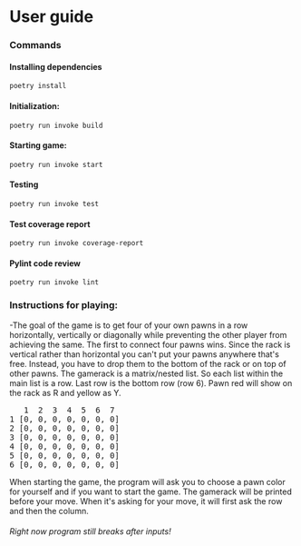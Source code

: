 # User guide
### Commands
#### Installing dependencies
`poetry install`
#### Initialization:
`poetry run invoke build`
#### Starting game:
`poetry run invoke start`
#### Testing
`poetry run invoke test`
#### Test coverage report
`poetry run invoke coverage-report`
#### Pylint code review
`poetry run invoke lint`
### Instructions for playing:
-The goal of the game is to get four of your own pawns in a row horizontally, vertically or diagonally while preventing the other player from achieving the same. The first to connect four pawns wins. Since the rack is vertical rather than horizontal you can't put your pawns anywhere that's free. Instead, you have to drop them to the bottom of the rack or on top of other pawns. The gamerack is a matrix/nested list. So each list within the main list is a row. Last row is the bottom row (row 6). Pawn red will show on the rack as R and yellow as Y.  
<pre>
   1  2  3  4  5  6  7  
1 [0, 0, 0, 0, 0, 0, 0]  
2 [0, 0, 0, 0, 0, 0, 0]  
3 [0, 0, 0, 0, 0, 0, 0]  
4 [0, 0, 0, 0, 0, 0, 0]  
5 [0, 0, 0, 0, 0, 0, 0]  
6 [0, 0, 0, 0, 0, 0, 0]  
</pre> 
When starting the game, the program will ask you to choose a pawn color for yourself and if you want to start the game. The gamerack will be printed before your move. When it's asking for your move, it will first ask the row and then the column.  
###### Right now program still breaks after inputs!

